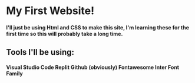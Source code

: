 <h1>
  My First Website!
</h1>

<h4>
  I'll just be using Html and CSS to make this site, I'm learning these for the first time so this will probably take a long time. 
</h4>

<h2>
  Tools I'll be using:
</h2>

<h4>
  Visual Studio Code
  Replit
  Github (obviously)
  Fontawesome
  Inter Font Family
</h4>
